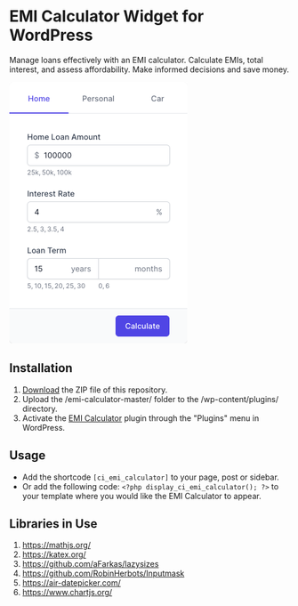 # EMI Calculator Widget for WordPress

Manage loans effectively with an EMI calculator. Calculate EMIs, total interest, and assess affordability. Make informed decisions and save money.

![EMI Calculator Input Form](/assets/images/screenshot-1.png "EMI Calculator Input Form")

## Installation

1. [Download](https://github.com/pub-calculator-io/emi-calculator/archive/refs/heads/master.zip) the ZIP file of this repository.
2. Upload the /emi-calculator-master/ folder to the /wp-content/plugins/ directory.
3. Activate the [EMI Calculator](https://www.calculator.io/emi-calculator/ "EMI Calculator Homepage") plugin through the "Plugins" menu in WordPress.

## Usage
* Add the shortcode `[ci_emi_calculator]` to your page, post or sidebar.
* Or add the following code: `<?php display_ci_emi_calculator(); ?>` to your template where you would like the EMI Calculator to appear.

## Libraries in Use
1. https://mathjs.org/
2. https://katex.org/
3. https://github.com/aFarkas/lazysizes
4. https://github.com/RobinHerbots/Inputmask
5. https://air-datepicker.com/
6. https://www.chartjs.org/
